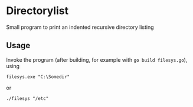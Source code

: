 Directorylist
=============

Small program to print an indented recursive directory listing

Usage
-----
Invoke the program (after building, for example with `go build filesys.go`), using

    filesys.exe "C:\Somedir"

or

    ./filesys "/etc"
